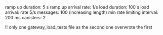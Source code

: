 ramp up duration: 5 s
ramp up arrival rate: 1/s
load duration: 100 s
load arrival: rate 5/s
messages: 100 (increasing length)
min rate limiting interval: 200 ms
canisters: 2

!! only one gateway_load_tests file as the second one overwrote the first
